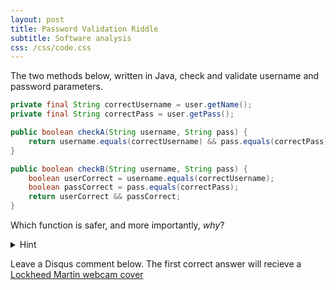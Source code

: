 ```yaml
---
layout: post
title: Password Validation Riddle
subtitle: Software analysis
css: /css/code.css
---
```


The two methods below, written in Java, check and validate username and password parameters.

```java
private final String correctUsername = user.getName();
private final String correctPass = user.getPass();

public boolean checkA(String username, String pass) {
    return username.equals(correctUsername) && pass.equals(correctPass);
}

public boolean checkB(String username, String pass) {
    boolean userCorrect = username.equals(correctUsername);
    boolean passCorrect = pass.equals(correctPass);
    return userCorrect && passCorrect;
}
```

Which function is safer, and more importantly, *why*?

<details><summary>Hint</summary>conditional short-circuiting</details>

Leave a Disqus comment below. The first correct answer will recieve a [Lockheed Martin webcam cover](/2017-10-16-stickers)